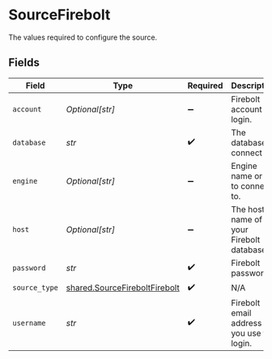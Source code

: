 # SourceFirebolt

The values required to configure the source.


## Fields

| Field                                                                          | Type                                                                           | Required                                                                       | Description                                                                    | Example                                                                        |
| ------------------------------------------------------------------------------ | ------------------------------------------------------------------------------ | ------------------------------------------------------------------------------ | ------------------------------------------------------------------------------ | ------------------------------------------------------------------------------ |
| `account`                                                                      | *Optional[str]*                                                                | :heavy_minus_sign:                                                             | Firebolt account to login.                                                     |                                                                                |
| `database`                                                                     | *str*                                                                          | :heavy_check_mark:                                                             | The database to connect to.                                                    |                                                                                |
| `engine`                                                                       | *Optional[str]*                                                                | :heavy_minus_sign:                                                             | Engine name or url to connect to.                                              |                                                                                |
| `host`                                                                         | *Optional[str]*                                                                | :heavy_minus_sign:                                                             | The host name of your Firebolt database.                                       | api.app.firebolt.io                                                            |
| `password`                                                                     | *str*                                                                          | :heavy_check_mark:                                                             | Firebolt password.                                                             |                                                                                |
| `source_type`                                                                  | [shared.SourceFireboltFirebolt](../../models/shared/sourcefireboltfirebolt.md) | :heavy_check_mark:                                                             | N/A                                                                            |                                                                                |
| `username`                                                                     | *str*                                                                          | :heavy_check_mark:                                                             | Firebolt email address you use to login.                                       | username@email.com                                                             |